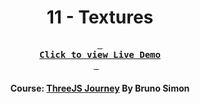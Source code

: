 <div align="center">

# 11 - Textures

**[<kbd> <br> **Click to view Live Demo** <br> </kbd>][demo]** &nbsp;&nbsp;

#### Course: [ThreeJS Journey][course] By Bruno Simon

<!-----------------------------------{ Links }---------------------------------->

[course]: https://threejs-journey.com
[demo]: https://textures-threejs-journey.vercel.app

</div>
